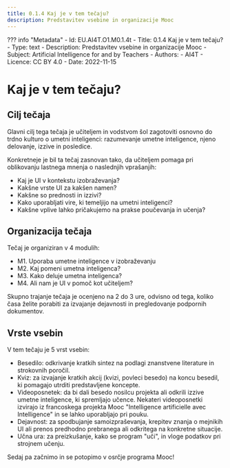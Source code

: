 ```yaml
---
title: 0.1.4 Kaj je v tem tečaju?
description: Predstavitev vsebine in organizacije Mooc
---
```

??? info "Metadata"
    - Id: EU.AI4T.O1.M0.1.4t
    - Title: 0.1.4 Kaj je v tem tečaju?
    - Type: text
    - Description: Predstavitev vsebine in organizacije Mooc
    - Subject: Artificial Intelligence for and by Teachers
    - Authors:
        - AI4T 
    - Licence: CC BY 4.0
    - Date: 2022-11-15

# Kaj je v tem tečaju?

## Cilj tečaja
Glavni cilj tega tečaja je učiteljem in vodstvom šol zagotoviti osnovno do trdno kulturo o umetni inteligenci: razumevanje umetne inteligence, njeno delovanje, izzive in posledice.

Konkretneje je bil ta tečaj zasnovan tako, da učiteljem pomaga pri oblikovanju lastnega mnenja o naslednjih vprašanjih:

- Kaj je UI v kontekstu izobraževanja?
- Kakšne vrste UI za kakšen namen?
- Kakšne so prednosti in izzivi?
- Kako uporabljati vire, ki temeljijo na umetni inteligenci?
- Kakšne vplive lahko pričakujemo na prakse poučevanja in učenja?

## Organizacija tečaja

Tečaj je organiziran v 4 modulih:

- M1. Uporaba umetne inteligence v izobraževanju
- M2. Kaj pomeni umetna inteligenca?
- M3. Kako deluje umetna inteligenca?
- M4. Ali nam je UI v pomoč kot učiteljem?

Skupno trajanje tečaja je ocenjeno na 2 do 3 ure, odvisno od tega, koliko časa želite porabiti za izvajanje dejavnosti in pregledovanje podpornih dokumentov.

## Vrste vsebin

V tem tečaju je 5 vrst vsebin:

- Besedilo: odkrivanje kratkih sintez na podlagi znanstvene literature in strokovnih poročil.
- Kviz: za izvajanje kratkih akcij (kvizi, povleci besedo) na koncu besedil, ki pomagajo utrditi predstavljene koncepte.
- Videoposnetek: da bi dali besedo nosilcu projekta ali odkrili izzive umetne inteligence, ki spremljajo učence. Nekateri videoposnetki izvirajo iz francoskega projekta Mooc "Intelligence artificielle avec Intelligence" in se lahko uporabljajo pri pouku.
- Dejavnost: za spodbujanje samoizpraševanja, krepitev znanja o mejnikih UI ali prenos predhodno prebranega ali odkritega na konkretne situacije.
- Učna ura: za preizkušanje, kako se program "uči", in vloge podatkov pri strojnem učenju.

Sedaj pa začnimo in se potopimo v osrčje programa Mooc!

